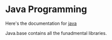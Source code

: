 # Java Programming
Here's the documentation for [java](https://docs.oracle.com/en/java/javase/18/docs/api/)

Java.base contains all the funadmental libraries.